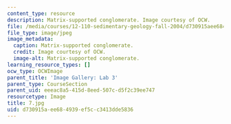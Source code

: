 ```yaml
---
content_type: resource
description: Matrix-supported conglomerate. Image courtesy of OCW.
file: /media/courses/12-110-sedimentary-geology-fall-2004/d730915aee684939ef5cc3413dde5836_7.jpg
file_type: image/jpeg
image_metadata:
  caption: Matrix-supported conglomerate.
  credit: Image courtesy of OCW.
  image-alt: Matrix-supported conglomerate.
learning_resource_types: []
ocw_type: OCWImage
parent_title: 'Image Gallery: Lab 3'
parent_type: CourseSection
parent_uid: eeeac8a5-415d-8eed-507c-d5f2c39ee747
resourcetype: Image
title: 7.jpg
uid: d730915a-ee68-4939-ef5c-c3413dde5836
---
```

